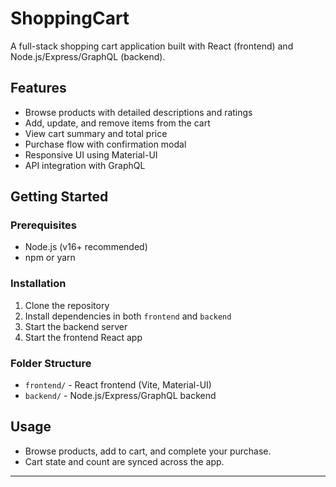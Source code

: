 # ShoppingCart

A full-stack shopping cart application built with React (frontend) and Node.js/Express/GraphQL (backend).

## Features
- Browse products with detailed descriptions and ratings
- Add, update, and remove items from the cart
- View cart summary and total price
- Purchase flow with confirmation modal
- Responsive UI using Material-UI
- API integration with GraphQL

## Getting Started

### Prerequisites
- Node.js (v16+ recommended)
- npm or yarn

### Installation
1. Clone the repository
2. Install dependencies in both `frontend` and `backend`
3. Start the backend server
4. Start the frontend React app

### Folder Structure
- `frontend/` - React frontend (Vite, Material-UI)
- `backend/` - Node.js/Express/GraphQL backend

## Usage
- Browse products, add to cart, and complete your purchase.
- Cart state and count are synced across the app.
---